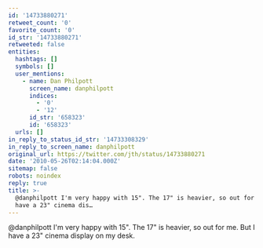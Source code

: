 ```yaml
---
id: '14733880271'
retweet_count: '0'
favorite_count: '0'
id_str: '14733880271'
retweeted: false
entities:
  hashtags: []
  symbols: []
  user_mentions:
    - name: Dan Philpott
      screen_name: danphilpott
      indices:
        - '0'
        - '12'
      id_str: '658323'
      id: '658323'
  urls: []
in_reply_to_status_id_str: '14733308329'
in_reply_to_screen_name: danphilpott
original_url: https://twitter.com/jth/status/14733880271
date: '2010-05-26T02:14:04.000Z'
sitemap: false
robots: noindex
reply: true
title: >-
  @danphilpott I'm very happy with 15". The 17" is heavier, so out for me. But I
  have a 23" cinema dis…
---
```


@danphilpott I'm very happy with 15". The 17" is heavier, so out for me. But I have a 23" cinema display on my desk.